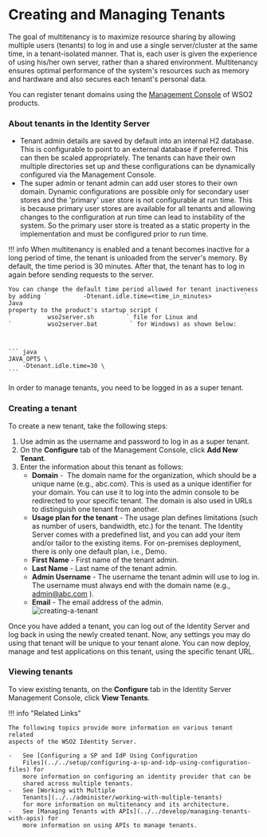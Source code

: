 # Creating and Managing Tenants

The goal of multitenancy is to maximize resource sharing by allowing
multiple users (tenants) to log in and use a single server/cluster at
the same time, in a tenant-isolated manner. That is, each user is given
the experience of using his/her own server, rather than a shared
environment. Multitenancy ensures optimal performance of the system's
resources such as memory and hardware and also secures each tenant's
personal data.

You can register tenant domains using the [Management
Console](../../setup/getting-started-with-the-management-console) of WSO2
products.

### About tenants in the Identity Server

-   Tenant admin details are saved by default into an internal H2
    database. This is configurable to point to an external database if
    preferred. This can then be scaled appropriately. The tenants can
    have their own multiple directories set up and these configurations
    can be dynamically configured via the Management Console.
-   The super admin or tenant admin can add user stores to their own
    domain. Dynamic configurations are possible only for secondary user
    stores and the 'primary' user store is not configurable at run time.
    This is because primary user stores are available for all tenants
    and allowing changes to the configuration at run time can lead to
    instability of the system. So the primary user store is treated as a
    static property in the implementation and must be configured prior
    to run time.

!!! info 
    When multitenancy is enabled and a tenant becomes inactive for a long
    period of time, the tenant is unloaded from the server's memory. By
    default, the time period is 30 minutes. After that, the tenant has to
    log in again before sending requests to the server.

    You can change the default time period allowed for tenant inactiveness
    by adding `          -Dtenant.idle.time=<time_in_minutes>         ` Java
    property to the product's startup script (
    `          wso2server.sh         ` file for Linux and
    `          wso2server.bat         ` for Windows) as shown below:

    

    ``` java
    JAVA_OPTS \
        -Dtenant.idle.time=30 \
    ```

In order to manage tenants, you need to be logged in as a super tenant.

### Creating a tenant

To create a new tenant, take the following steps:

1.  Use admin as the username and password to log in as a super tenant.
2.  On the **Configure** tab of the Management Console, click **Add New
    Tenant**.
3.  Enter the information about this tenant as follows:  
    -   **Domain** -  The domain name for the organization, which should
        be a unique name (e.g., abc.com). This is used as a unique
        identifier for your domain. You can use it to log into the admin
        console to be redirected to your specific tenant. The domain is
        also used in URLs to distinguish one tenant from another.
    -   **Usage plan for the tenant** - The usage plan defines
        limitations (such as number of users, bandwidth, etc.) for the
        tenant. The Identity Server comes with a predefined list, and
        you can add your item and/or tailor to the existing items. For
        on-premises deployment, there is only one default plan, i.e.,
        Demo.  
    -   **First Name** - First name of the tenant admin.
    -   **Last Name** - Last name of the tenant admin.
    -   **Admin Username** - The username the tenant admin will use to
        log in. The username must always end with the domain name (e.g.,
        <admin@abc.com> ).
    -   **Email** - The email address of the admin.  
        ![creating-a-tenant](../../assets/img/using-wso2-identity-server/creating-a-tenant.png)

Once you have added a tenant, you can log out of the Identity Server and
log back in using the newly created tenant. Now, any settings you may do
using that tenant will be unique to your tenant alone. You can now
deploy, manage and test applications on this tenant, using the specific
tenant URL.

### Viewing tenants

To view existing tenants, on the **Configure** tab in the Identity
Server Management Console, click **View Tenants**.

!!! info "Related Links"

    The following topics provide more information on various tenant related
    aspects of the WSO2 Identity Server.

    -   See [Configuring a SP and IdP Using Configuration
        Files](../../setup/configuring-a-sp-and-idp-using-configuration-files) for
        more information on configuring an identity provider that can be
        shared across multiple tenants.
    -   See [Working with Multiple
        Tenants](../../administer/working-with-multiple-tenants)
        for more information on multitenancy and its architecture.
    -   See [Managing Tenants with APIs](../../develop/managing-tenants-with-apis) for
        more information on using APIs to manage tenants.
